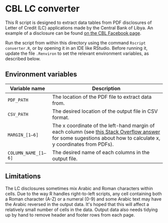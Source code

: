 # CBL LC converter

This R script is designed to extract data tables from PDF disclosures of Letter of Credit (LC) applications made by the Central Bank of Libya. An example of a disclosure can be found [on the CBL Facebook page](https://www.facebook.com/CentralBankofLibya/posts/5059776977426419).

Run the script from within this directory using the command `Rscript converter.R`, or by opening it in an IDE like RStudio. Before running it, update the file `.Renviron` to set the relevant environment variables, as described below.

## Environment variables

| Variable name | Description |
| ------------- | ----------- |
| `PDF_PATH` | The location of the PDF file to extract data from. |
| `CSV_PATH` | The desired location of the output file in CSV format. |
| `MARGIN_[1–6]` | The x coordinate of the left-hand margin of each column (see [this Stack Overflow answer](https://stackoverflow.com/a/2592991) for some sugestions about how to calculate x, y coordinates from PDFs). |
| `COLUMN_NAME_[1–6]` | The desired name of each columns in the output file. |

## Limitations

The LC disclosures sometimes mix Arabic and Roman characters within cells. Due to the way R handles right-to-left scripts, any cell containing both a Roman character (A-Z) or a numeral (0-9) and some Arabic text may have the Arabic reversed in the output data. It's hoped that this will affect a relatively small number of cells in the data. Output data also needs tidying up by hand to remove header and footer rows from each page.
